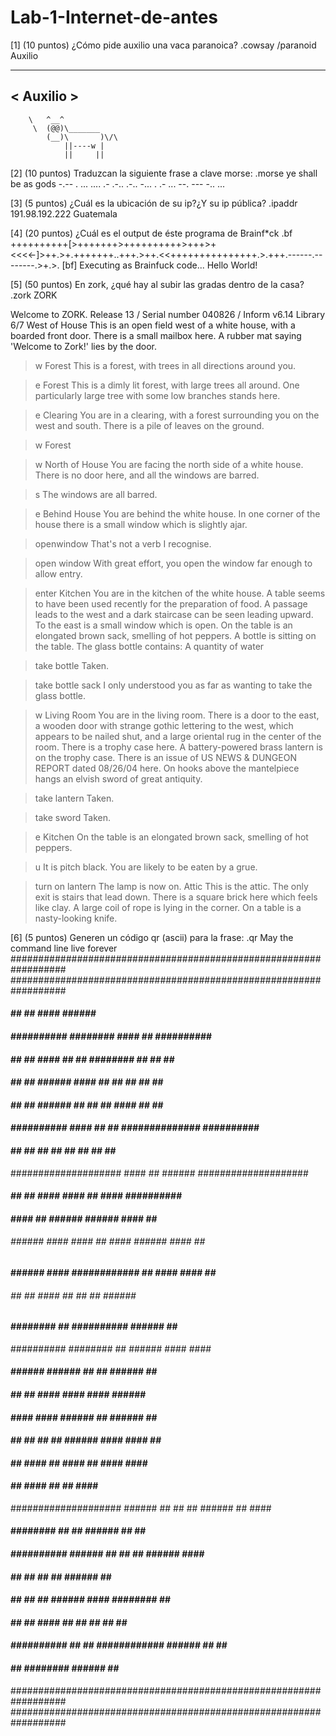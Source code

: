 # Lab-1-Internet-de-antes

[1] (10 puntos) ¿Cómo pide auxilio una vaca paranoica?
.cowsay /paranoid Auxilio
 _________
< Auxilio >
 ---------
        \   ^__^
         \  (@@)\_______
            (__)\       )\/\
                ||----w |
                ||     ||

[2] (10 puntos) Traduzcan la siguiente frase a clave morse:
.morse ye shall be as gods
-.-- .  ... .... .- .-.. .-..  -... .  .- ...  --. --- -.. ...



[3] (5 puntos) ¿Cuál es la ubicación de su ip?¿Y su ip pública?
.ipaddr
191.98.192.222
Guatemala

[4] (20 puntos) ¿Cuál es el output de éste programa de Brainf*ck
.bf ++++++++++[>+++++++>++++++++++>+++>+<<<<-]>++.>+.+++++++..+++.>++.<<+++++++++++++++.>.+++.------.--------.>+.>.
[bf] Executing as Brainfuck code...
Hello World!

[5] (50 puntos) En zork, ¿qué hay al subir las gradas dentro de la casa?
.zork
ZORK

Welcome to ZORK.
Release 13 / Serial number 040826 / Inform v6.14 Library 6/7
West of House
This is an open field west of a white house, with a boarded front door.
There is a small mailbox here.
A rubber mat saying 'Welcome to Zork!' lies by the door.

>w
Forest
This is a forest, with trees in all directions around you.

>e
Forest
This is a dimly lit forest, with large trees all around.  One particularly
large tree with some low branches stands here.

>e
Clearing
You are in a clearing, with a forest surrounding you on the west and
south.
There is a pile of leaves on the ground.

>w
Forest

>w
North of House
You are facing the north side of a white house.  There is no door here,
and all the windows are barred.

>s
The windows are all barred.

>e
Behind House
You are behind the white house.  In one corner of the house there is a
small window which is slightly ajar.

>openwindow
That's not a verb I recognise.

>open window
With great effort, you open the window far enough to allow entry.

>enter
Kitchen
You are in the kitchen of the white house.  A table seems to have been
used recently for the preparation of food.  A passage leads to the west
and a dark staircase can be seen leading upward.  To the east is a small
window which is open.
On the table is an elongated brown sack, smelling of hot peppers.
A bottle is sitting on the table.
The glass bottle contains:
 A quantity of water

>take bottle
Taken.

>take bottle sack
I only understood you as far as wanting to take the glass bottle.

>w
Living Room
You are in the living room.  There is a door to the east, a wooden door
with strange gothic lettering to the west, which appears to be nailed
shut, and a large oriental rug in the center of the room.
There is a trophy case here.
A battery-powered brass lantern is on the trophy case.
There is an issue of US NEWS & DUNGEON REPORT dated 08/26/04 here.
On hooks above the mantelpiece hangs an elvish sword of great antiquity.

>take lantern
Taken.

>take sword
Taken.

>e
Kitchen
On the table is an elongated brown sack, smelling of hot peppers.

>u
It is pitch black.  You are likely to be eaten by a grue.

>turn on lantern
The lamp is now on.
Attic
This is the attic. The only exit is stairs that lead down.
There is a square brick here which feels like clay.
A large coil of rope is lying in the corner.
On a table is a nasty-looking knife.


[6] (5 puntos) Generen un código qr (ascii) para la frase:
.qr May the command line live forever
##################################################################
##################################################################
####              ##        ##      ####  ######              ####
####  ##########  ########          ####      ##  ##########  ####
####  ##      ##  ####  ##  ##    ########    ##  ##      ##  ####
####  ##      ##  ######    ####    ##  ##    ##  ##      ##  ####
####  ##      ##  ######        ##  ##  ##  ####  ##      ##  ####
####  ##########  ####  ##  ##    ##############  ##########  ####
####              ##  ##  ##  ##  ##  ##  ##  ##              ####
####################    ####  ##  ######      ####################
####    ##    ##  ####  ####            ##  ####  ##########  ####
####            ####  ##  ######  ######      ####    ##  ########
######  ######    ####  ####  ##  ####  ######  ####  ##    ######
####  ######  ####  ############    ##  ####      ####  ##    ####
######  ##  ##            ####    ##  ##      ##    ######  ######
####          ########    ##  ##########  ######      ##      ####
##########              ########      ##    ######      ####  ####
####  ######    ######    ##          ##    ######  ##        ####
####        ##        ##      ####    ####    ####  ######  ######
####  ####    ####          ######  ##        ######  ##  ########
####      ##      ##  ##  ##        ######  ####  ####    ##  ####
####            ##    ####  ##  ####  ##      ####  ####    ######
####        ##      ####    ##  ##      ####              ########
####################  ######    ##  ##    ##  ######      ##  ####
####              ########  ##  ##  ######    ##  ##      ########
####  ##########  ######        ##  ##  ##    ######  ####    ####
####  ##      ##  ##            ##  ######              ##    ####
####  ##      ##  ##    ######        ####    ########    ##  ####
####  ##      ##  ####          ##  ##    ##    ##      ##    ####
####  ##########  ##  ##    ############  ######    ##    ##  ####
####              ##    ########    ######      ##    ############
##################################################################
##################################################################


